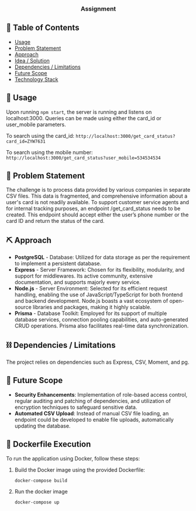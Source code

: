 <h3 align="center">Assignment</h3>

## 📝 Table of Contents

- [Usage](#usage)
- [Problem Statement](#problem_statement)
- [Approach](#approach)
- [Idea / Solution](#idea)
- [Dependencies / Limitations](#limitations)
- [Future Scope](#future_scope)
- [Technology Stack](#tech_stack)

## 🎈 Usage <a name="usage"></a>

Upon running `npm start`, the server is running and listens on localhost:3000. Queries can be made using either the card_id or user_mobile parameters.

To search using the card_id: `http://localhost:3000/get_card_status?card_id=ZYW7631`

To search using the mobile number: `http://localhost:3000/get_card_status?user_mobile=534534534`

## 🧐 Problem Statement <a name = "problem_statement"></a>

The challenge is to process data provided by various companies in separate CSV files. This data is fragmented, and comprehensive information about a user's card is not readily available. To support customer service agents and for internal tracking purposes, an endpoint /get_card_status needs to be created. This endpoint should accept either the user’s phone number or the card ID and return the status of the card.

## ⛏️ Approach <a name = "approach"></a>

- **PostgreSQL** - Database: Utilized for data storage as per the requirement to implement a persistent database.
- **Express** - Server Framework: Chosen for its flexibility, modularity, and support for middlewares. Its active community, extensive documentation, and supports majorly every service.
- **Node.js** - Server Environment: Selected for its efficient request handling, enabling the use of JavaScript/TypeScript for both frontend and backend development. Node.js boasts a vast ecosystem of open-source libraries and packages, making it highly scalable.
- **Prisma** - Database Toolkit: Employed for its support of multiple database services, connection pooling capabilities, and auto-generated CRUD operations. Prisma also facilitates real-time data synchronization.

## ⛓️ Dependencies / Limitations <a name = "limitations"></a>

The project relies on dependencies such as Express, CSV, Moment, and pg.

## 🚀 Future Scope <a name = "future_scope"></a>

- **Security Enhancements**: Implementation of role-based access control, regular auditing and patching of dependencies, and utilization of encryption techniques to safeguard sensitive data.
- **Automated CSV Upload**: Instead of manual CSV file loading, an endpoint could be developed to enable file uploads, automatically updating the database.

## 🐳 Dockerfile Execution <a name="dockerfile_execution"></a>

To run the application using Docker, follow these steps:

1. Build the Docker image using the provided Dockerfile:

   ```bash
   docker-compose build

   ```

2. Run the docker image
   ```bash
   docker-compose up
   ```
